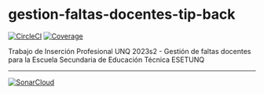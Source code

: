# gestion-faltas-docentes-tip-back
[![CircleCI](https://dl.circleci.com/status-badge/img/gh/UnderABloodySky/gestion-faltas-docentes-tip-back/tree/main.svg?style=svg)](https://dl.circleci.com/status-badge/redirect/gh/UnderABloodySky/gestion-faltas-docentes-tip-back/tree/main) [![Coverage](https://sonarcloud.io/api/project_badges/measure?project=UnderABloodySky_gestion-faltas-docentes-tip-back&metric=coverage)](https://sonarcloud.io/summary/new_code?id=UnderABloodySky_gestion-faltas-docentes-tip-back) 

Trabajo de Inserción Profesional UNQ 2023s2 - Gestión de faltas docentes para la Escuela Secundaria de Educación Técnica ESETUNQ


---
[![SonarCloud](https://sonarcloud.io/images/project_badges/sonarcloud-black.svg)](https://sonarcloud.io/summary/new_code?id=UnderABloodySky_gestion-faltas-docentes-tip-back)